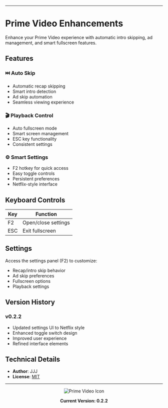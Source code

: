 
---
# Prime Video Enhancements

Enhance your Prime Video experience with automatic intro skipping, ad management, and smart fullscreen features.

## Features

### ⏭️ Auto Skip
- Automatic recap skipping
- Smart intro detection
- Ad skip automation
- Seamless viewing experience

### 🎬 Playback Control
- Auto fullscreen mode
- Smart screen management
- ESC key functionality
- Consistent settings

### ⚙️ Smart Settings
- F2 hotkey for quick access
- Easy toggle controls
- Persistent preferences
- Netflix-style interface

## Keyboard Controls

| Key | Function |
|-----|----------|
| F2 | Open/close settings |
| ESC | Exit fullscreen |

## Settings

Access the settings panel (F2) to customize:
- Recap/intro skip behavior
- Ad skip preferences
- Fullscreen options
- Playback settings

## Version History

### v0.2.2
- Updated settings UI to Netflix style
- Enhanced toggle switch design
- Improved user experience
- Refined interface elements

## Technical Details

- **Author**: JJJ
- **License**: [MIT](https://choosealicense.com/licenses/mit/)

---

<div align="center">
<img src="https://www.google.com/s2/favicons?sz=64&domain=amazon.com" alt="Prime Video Icon">

**Current Version: 0.2.2**
</div>